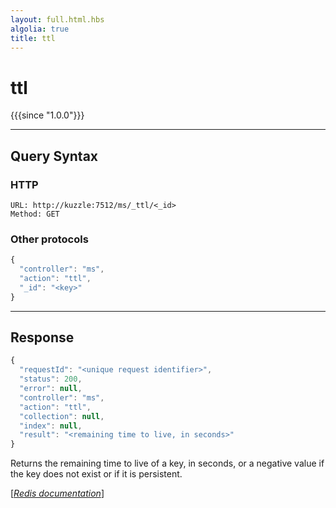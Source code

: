 ```yaml
---
layout: full.html.hbs
algolia: true
title: ttl
---
```


# ttl

{{{since "1.0.0"}}}




---

## Query Syntax

### HTTP

```http
URL: http://kuzzle:7512/ms/_ttl/<_id>
Method: GET
```

### Other protocols


```js
{
  "controller": "ms",
  "action": "ttl",
  "_id": "<key>"
}
```

---

## Response

```javascript
{
  "requestId": "<unique request identifier>",
  "status": 200,
  "error": null,
  "controller": "ms",
  "action": "ttl",
  "collection": null,
  "index": null,
  "result": "<remaining time to live, in seconds>"
}
```

Returns the remaining time to live of a key, in seconds, or a negative value if the key does not exist or if it is persistent.

[[_Redis documentation_]](https://redis.io/commands/ttl)
